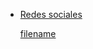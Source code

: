 - <style>
  title:: ia
  .markdown-section {
      max-width: 98% !important;
  }
  
  @media (max-width: 768px) {
      div.iframe-container {
        padding-top: 120%;  /* Aumentar el porcentaje para dispositivos más pequeños */
      }
    }
  </style>
  
  [Redes sociales](redes.md#socialNetworks ':include')
  
  [filename](../sheet2web/index.html?tags=inteligenciaartificial  ':include :type=iframe width=100% height=1200px')